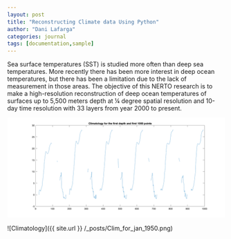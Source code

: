 ```yaml
---
layout: post
title: "Reconstructing Climate data Using Python"
author: "Dani Lafarga"
categories: journal
tags: [documentation,sample]
---
```


Sea surface temperatures (SST) is studied more often than deep sea temperatures. More recently there has been more interest in deep ocean temperatures, but there has been a limitation due to the lack of measurement in those areas. The objective of this NERTO research is to make a high-resolution reconstruction of deep ocean temperatures of surfaces up to 5,500 meters depth at ¼ degree spatial resolution and 10-day time resolution with 33 layers from year 2000 to present.

<img src="_posts/Clim_for_jan_1950.png" class="img-responsive" alt=""> </div>

![Climatology]({{ site.url }} /_posts/Clim_for_jan_1950.png)

